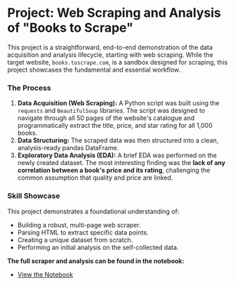 
# Project: Web Scraping and Analysis of "Books to Scrape"

This project is a straightforward, end-to-end demonstration of the data acquisition and analysis lifecycle, starting with web scraping. While the target website, `books.toscrape.com`, is a sandbox designed for scraping, this project showcases the fundamental and essential workflow.

### The Process

1.  **Data Acquisition (Web Scraping):** A Python script was built using the `requests` and `BeautifulSoup` libraries. The script was designed to navigate through all 50 pages of the website's catalogue and programmatically extract the title, price, and star rating for all 1,000 books.
2.  **Data Structuring:** The scraped data was then structured into a clean, analysis-ready pandas DataFrame.
3.  **Exploratory Data Analysis (EDA):** A brief EDA was performed on the newly created dataset. The most interesting finding was the **lack of any correlation between a book's price and its rating**, challenging the common assumption that quality and price are linked.

### Skill Showcase

This project demonstrates a foundational understanding of:
*   Building a robust, multi-page web scraper.
*   Parsing HTML to extract specific data points.
*   Creating a unique dataset from scratch.
*   Performing an initial analysis on the self-collected data.

**The full scraper and analysis can be found in the notebook:**
*   [View the Notebook](./Book_Scraping_and_EDA.ipynb)
